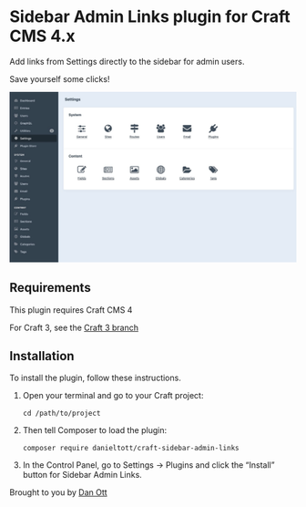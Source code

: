 # Sidebar Admin Links plugin for Craft CMS 4.x

Add links from Settings directly to the sidebar for admin users.

Save yourself some clicks!

![Screenshot](resources/screenshot.jpg)

## Requirements

This plugin requires Craft CMS 4

For Craft 3, see the [Craft 3 branch](https://github.com/danieltott/craft-sidebar-admin-links/tree/craft3)

## Installation

To install the plugin, follow these instructions.

1.  Open your terminal and go to your Craft project:

        cd /path/to/project

2.  Then tell Composer to load the plugin:

        composer require danieltott/craft-sidebar-admin-links

3.  In the Control Panel, go to Settings → Plugins and click the “Install” button for Sidebar Admin Links.

Brought to you by [Dan Ott](https://dtott.com)
